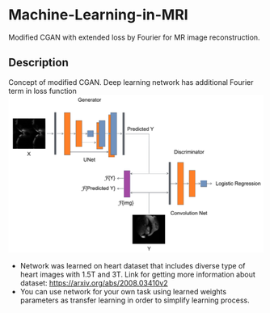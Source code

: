 # Machine-Learning-in-MRI
Modified CGAN with extended loss by Fourier for MR image reconstruction.

## Description
Concept of modified CGAN. Deep learning network has additional Fourier term in loss function
![alt text](https://github.com/visualIgorec/Machine-Learning-in-MRI/blob/main/picture/CGAN_scheme.png)

- Network was learned on heart dataset that includes diverse type of heart images with 1.5T and 3T. Link for getting more information about dataset: https://arxiv.org/abs/2008.03410v2
- You can use network for your own task using learned weights parameters as transfer learning in order to simplify learning process.
